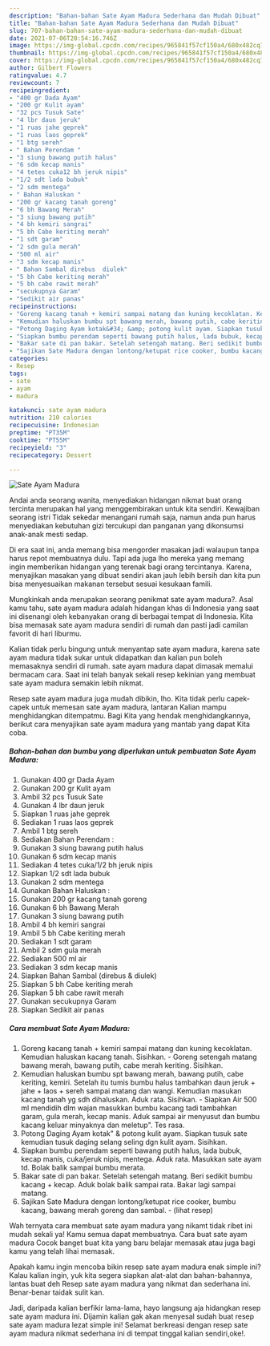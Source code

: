 ```yaml
---
description: "Bahan-bahan Sate Ayam Madura Sederhana dan Mudah Dibuat"
title: "Bahan-bahan Sate Ayam Madura Sederhana dan Mudah Dibuat"
slug: 707-bahan-bahan-sate-ayam-madura-sederhana-dan-mudah-dibuat
date: 2021-07-06T20:54:16.746Z
image: https://img-global.cpcdn.com/recipes/965841f57cf150a4/680x482cq70/sate-ayam-madura-foto-resep-utama.jpg
thumbnail: https://img-global.cpcdn.com/recipes/965841f57cf150a4/680x482cq70/sate-ayam-madura-foto-resep-utama.jpg
cover: https://img-global.cpcdn.com/recipes/965841f57cf150a4/680x482cq70/sate-ayam-madura-foto-resep-utama.jpg
author: Gilbert Flowers
ratingvalue: 4.7
reviewcount: 7
recipeingredient:
- "400 gr Dada Ayam"
- "200 gr Kulit ayam"
- "32 pcs Tusuk Sate"
- "4 lbr daun jeruk"
- "1 ruas jahe geprek"
- "1 ruas laos geprek"
- "1 btg sereh"
- " Bahan Perendam "
- "3 siung bawang putih halus"
- "6 sdm kecap manis"
- "4 tetes cuka12 bh jeruk nipis"
- "1/2 sdt lada bubuk"
- "2 sdm mentega"
- " Bahan Haluskan "
- "200 gr kacang tanah goreng"
- "6 bh Bawang Merah"
- "3 siung bawang putih"
- "4 bh kemiri sangrai"
- "5 bh Cabe keriting merah"
- "1 sdt garam"
- "2 sdm gula merah"
- "500 ml air"
- "3 sdm kecap manis"
- " Bahan Sambal direbus  diulek"
- "5 bh Cabe keriting merah"
- "5 bh cabe rawit merah"
- "secukupnya Garam"
- "Sedikit air panas"
recipeinstructions:
- "Goreng kacang tanah + kemiri sampai matang dan kuning kecoklatan. Kemudian haluskan kacang tanah. Sisihkan.  Goreng setengah matang bawang merah, bawang putih, cabe merah keriting. Sisihkan."
- "Kemudian haluskan bumbu spt bawang merah, bawang putih, cabe keriting, kemiri. Setelah itu tumis bumbu halus tambahkan daun jeruk + jahe + laos + sereh sampai matang dan wangi. Kemudian masukan kacang tanah yg sdh dihaluskan. Aduk rata. Sisihkan.  Siapkan Air 500 ml mendidih dlm wajan masukkan bumbu kacang tadi tambahkan garam, gula merah, kecap manis. Aduk sampai air menyusut dan bumbu kacang keluar minyaknya dan meletup&#34;. Tes rasa."
- "Potong Daging Ayam kotak&#34; &amp; potong kulit ayam. Siapkan tusuk sate kemudian tusuk daging selang seling dgn kulit ayam. Sisihkan."
- "Siapkan bumbu perendam seperti bawang putih halus, lada bubuk, kecap manis, cuka/jeruk nipis, mentega. Aduk rata. Masukkan sate ayam td. Bolak balik sampai bumbu merata."
- "Bakar sate di pan bakar. Setelah setengah matang. Beri sedikit bumbu kacang + kecap. Aduk bolak balik sampai rata. Bakar lagi sampai matang."
- "Sajikan Sate Madura dengan lontong/ketupat rice cooker, bumbu kacang, bawang merah goreng dan sambal.           (lihat resep)"
categories:
- Resep
tags:
- sate
- ayam
- madura

katakunci: sate ayam madura 
nutrition: 210 calories
recipecuisine: Indonesian
preptime: "PT35M"
cooktime: "PT55M"
recipeyield: "3"
recipecategory: Dessert

---
```



![Sate Ayam Madura](https://img-global.cpcdn.com/recipes/965841f57cf150a4/680x482cq70/sate-ayam-madura-foto-resep-utama.jpg)

Andai anda seorang wanita, menyediakan hidangan nikmat buat orang tercinta merupakan hal yang menggembirakan untuk kita sendiri. Kewajiban seorang istri Tidak sekedar menangani rumah saja, namun anda pun harus menyediakan kebutuhan gizi tercukupi dan panganan yang dikonsumsi anak-anak mesti sedap.

Di era  saat ini, anda memang bisa mengorder masakan jadi walaupun tanpa harus repot membuatnya dulu. Tapi ada juga lho mereka yang memang ingin memberikan hidangan yang terenak bagi orang tercintanya. Karena, menyajikan masakan yang dibuat sendiri akan jauh lebih bersih dan kita pun bisa menyesuaikan makanan tersebut sesuai kesukaan famili. 



Mungkinkah anda merupakan seorang penikmat sate ayam madura?. Asal kamu tahu, sate ayam madura adalah hidangan khas di Indonesia yang saat ini disenangi oleh kebanyakan orang di berbagai tempat di Indonesia. Kita bisa memasak sate ayam madura sendiri di rumah dan pasti jadi camilan favorit di hari liburmu.

Kalian tidak perlu bingung untuk menyantap sate ayam madura, karena sate ayam madura tidak sukar untuk didapatkan dan kalian pun boleh memasaknya sendiri di rumah. sate ayam madura dapat dimasak memalui bermacam cara. Saat ini telah banyak sekali resep kekinian yang membuat sate ayam madura semakin lebih nikmat.

Resep sate ayam madura juga mudah dibikin, lho. Kita tidak perlu capek-capek untuk memesan sate ayam madura, lantaran Kalian mampu menghidangkan ditempatmu. Bagi Kita yang hendak menghidangkannya, berikut cara menyajikan sate ayam madura yang mantab yang dapat Kita coba.

<!--inarticleads1-->

##### Bahan-bahan dan bumbu yang diperlukan untuk pembuatan Sate Ayam Madura:

1. Gunakan 400 gr Dada Ayam
1. Gunakan 200 gr Kulit ayam
1. Ambil 32 pcs Tusuk Sate
1. Gunakan 4 lbr daun jeruk
1. Siapkan 1 ruas jahe geprek
1. Sediakan 1 ruas laos geprek
1. Ambil 1 btg sereh
1. Sediakan  Bahan Perendam :
1. Gunakan 3 siung bawang putih halus
1. Gunakan 6 sdm kecap manis
1. Sediakan 4 tetes cuka/1/2 bh jeruk nipis
1. Siapkan 1/2 sdt lada bubuk
1. Gunakan 2 sdm mentega
1. Gunakan  Bahan Haluskan :
1. Gunakan 200 gr kacang tanah goreng
1. Gunakan 6 bh Bawang Merah
1. Gunakan 3 siung bawang putih
1. Ambil 4 bh kemiri sangrai
1. Ambil 5 bh Cabe keriting merah
1. Sediakan 1 sdt garam
1. Ambil 2 sdm gula merah
1. Sediakan 500 ml air
1. Sediakan 3 sdm kecap manis
1. Siapkan  Bahan Sambal (direbus &amp; diulek)
1. Siapkan 5 bh Cabe keriting merah
1. Siapkan 5 bh cabe rawit merah
1. Gunakan secukupnya Garam
1. Siapkan Sedikit air panas




<!--inarticleads2-->

##### Cara membuat Sate Ayam Madura:

1. Goreng kacang tanah + kemiri sampai matang dan kuning kecoklatan. Kemudian haluskan kacang tanah. Sisihkan.  - Goreng setengah matang bawang merah, bawang putih, cabe merah keriting. Sisihkan.
1. Kemudian haluskan bumbu spt bawang merah, bawang putih, cabe keriting, kemiri. Setelah itu tumis bumbu halus tambahkan daun jeruk + jahe + laos + sereh sampai matang dan wangi. Kemudian masukan kacang tanah yg sdh dihaluskan. Aduk rata. Sisihkan.  - Siapkan Air 500 ml mendidih dlm wajan masukkan bumbu kacang tadi tambahkan garam, gula merah, kecap manis. Aduk sampai air menyusut dan bumbu kacang keluar minyaknya dan meletup&#34;. Tes rasa.
1. Potong Daging Ayam kotak&#34; &amp; potong kulit ayam. Siapkan tusuk sate kemudian tusuk daging selang seling dgn kulit ayam. Sisihkan.
1. Siapkan bumbu perendam seperti bawang putih halus, lada bubuk, kecap manis, cuka/jeruk nipis, mentega. Aduk rata. Masukkan sate ayam td. Bolak balik sampai bumbu merata.
1. Bakar sate di pan bakar. Setelah setengah matang. Beri sedikit bumbu kacang + kecap. Aduk bolak balik sampai rata. Bakar lagi sampai matang.
1. Sajikan Sate Madura dengan lontong/ketupat rice cooker, bumbu kacang, bawang merah goreng dan sambal. -           (lihat resep)




Wah ternyata cara membuat sate ayam madura yang nikamt tidak ribet ini mudah sekali ya! Kamu semua dapat membuatnya. Cara buat sate ayam madura Cocok banget buat kita yang baru belajar memasak atau juga bagi kamu yang telah lihai memasak.

Apakah kamu ingin mencoba bikin resep sate ayam madura enak simple ini? Kalau kalian ingin, yuk kita segera siapkan alat-alat dan bahan-bahannya, lantas buat deh Resep sate ayam madura yang nikmat dan sederhana ini. Benar-benar taidak sulit kan. 

Jadi, daripada kalian berfikir lama-lama, hayo langsung aja hidangkan resep sate ayam madura ini. Dijamin kalian gak akan menyesal sudah buat resep sate ayam madura lezat simple ini! Selamat berkreasi dengan resep sate ayam madura nikmat sederhana ini di tempat tinggal kalian sendiri,oke!.

